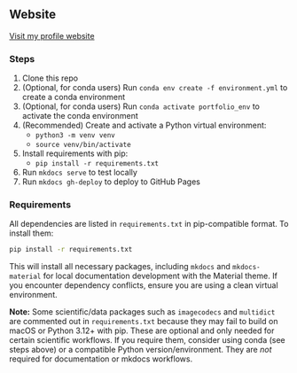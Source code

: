 ## Website

[Visit my profile website](https://gauravmahto.github.io/)

### Steps

1. Clone this repo
2. (Optional, for conda users) Run `conda env create -f environment.yml` to create a conda environment
3. (Optional, for conda users) Run `conda activate portfolio_env` to activate the conda environment
4. (Recommended) Create and activate a Python virtual environment:
   - `python3 -m venv venv`
   - `source venv/bin/activate`
5. Install requirements with pip:
   - `pip install -r requirements.txt`
6. Run `mkdocs serve` to test locally
7. Run `mkdocs gh-deploy` to deploy to GitHub Pages

### Requirements

All dependencies are listed in `requirements.txt` in pip-compatible format. To install them:

```sh
pip install -r requirements.txt
```

This will install all necessary packages, including `mkdocs` and `mkdocs-material` for local documentation development with the Material theme. If you encounter dependency conflicts, ensure you are using a clean virtual environment.

**Note:** Some scientific/data packages such as `imagecodecs` and `multidict` are commented out in `requirements.txt` because they may fail to build on macOS or Python 3.12+ with pip. These are optional and only needed for certain scientific workflows. If you require them, consider using conda (see steps above) or a compatible Python version/environment. They are *not* required for documentation or mkdocs workflows.
